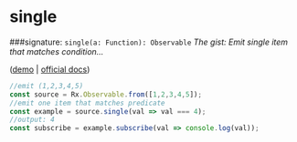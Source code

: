 # single
###signature: `single(a: Function): Observable`
*The gist: Emit single item that matches condition...*

([demo](http://jsbin.com/solecibuza/1/edit?js,console) | [ official docs](http://reactivex.io/rxjs/class/es6/Observable.js~Observable.html#instance-method-single))
```js
//emit (1,2,3,4,5)
const source = Rx.Observable.from([1,2,3,4,5]);
//emit one item that matches predicate
const example = source.single(val => val === 4);
//output: 4
const subscribe = example.subscribe(val => console.log(val));
```
